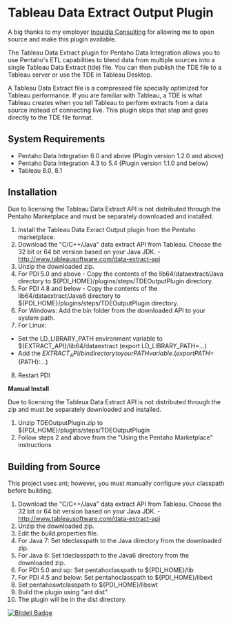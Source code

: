 Tableau Data Extract Output Plugin
===============

A big thanks to my employer [Inquidia Consulting](http://www.inquidia.com) for allowing me to open source and make this plugin available.

The Tableau Data Extract plugin for Pentaho Data Integration allows you to use Pentaho's ETL capabilities to blend data from multiple sources into a single Tableau Data Extract (tde) file.  You can then publish the TDE file to a Tableau server or use the TDE in Tableau Desktop.

A Tableau Data Extract file is a compressed file specially optimized for Tableau performance.  If you are familiar with Tableau, a TDE is what Tableau creates when you tell Tableau to perform extracts from a data source instead of connecting live.  This plugin skips that step and goes directly to the TDE file format.

System Requirements
-------------------

- Pentaho Data Integration 6.0 and above (Plugin version 1.2.0 and above)
- Pentaho Data Integration 4.3 to 5.4 (Plugin version 1.1.0 and below)
- Tableau 8.0, 8.1

Installation
------------


Due to licensing the Tableau Data Extract API is not distributed through the Pentaho Marketplace and must be separately downloaded and installed.

1. Install the Tableau Data Exract Output plugin from the Pentaho marketplace.
2. Download the "C/C++/Java" data extract API from Tableau.  Choose the 32 bit or 64 bit version based on your Java JDK. - http://www.tableausoftware.com/data-extract-api
3. Unzip the downloaded zip.
4. For PDI 5.0 and above - Copy the contents of the lib64/dataextract/Java directory to ${PDI_HOME}/plugins/steps/TDEOutputPlugin directory.
5. For PDI 4.8 and below - Copy the contents of the lib64/dataextract/Java6 directory to ${PDI_HOME}/plugins/steps/TDEOutputPlugin directory.
6. For Windows: Add the bin folder from the downloaded API to your system path.  
7. For Linux: 
  - Set the LD_LIBRARY_PATH environment variable to ${EXTRACT_API}/lib64/dataextract (export LD_LIBRARY_PATH=...)
  - Add the ${EXTRACT_API}/bin directory to your PATH variable.  (export PATH=${PATH}:...)
8. Restart PDI

**Manual Install**

Due to licensing the Tableua Data Extract API is not distributed through the zip and must be separately downloaded and installed.

1. Unzip TDEOutputPlugin.zip to ${PDI_HOME}/plugins/steps/TDEOutputPlugin
2. Follow steps 2 and above from the "Using the Pentaho Marketplace" instructions
 
Building from Source
--------------------
This project uses ant; however, you must manually configure your classpath before building.

1. Download the "C/C++/Java" data extract API from Tableau.  Choose the 32 bit or 64 bit version based on your Java JDK. - http://www.tableausoftware.com/data-extract-api
2. Unzip the downloaded zip.
3. Edit the build.properties file.
  1. For Java 7: Set tdeclasspath to the Java directory from the downloaded zip.
  2. For Java 6: Set tdeclasspath to the Java6 directory from the downloaded zip.
  3. For PDI 5.0 and up: Set pentahoclasspath to ${PDI_HOME}/lib
  4. For PDI 4.5 and below: Set pentahoclasspath to ${PDI_HOME}/libext
  5. Set pentahoswtclasspath to ${PDI_HOME}/libswt
4. Build the plugin using "ant dist"
5. The plugin will be in the dist directory.


[![Bitdeli Badge](https://d2weczhvl823v0.cloudfront.net/cdeptula/tdeoutputplugin/trend.png)](https://bitdeli.com/free "Bitdeli Badge")

